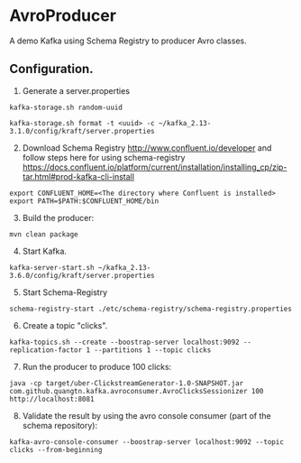 # AvroProducer
A demo Kafka using Schema Registry to producer Avro classes.

## Configuration.

1. Generate a server.properties

```
kafka-storage.sh random-uuid
```

```
kafka-storage.sh format -t <uuid> -c ~/kafka_2.13-3.1.0/config/kraft/server.properties
```

2. Download Schema Registry http://www.confluent.io/developer and follow steps here for using schema-registry https://docs.confluent.io/platform/current/installation/installing_cp/zip-tar.html#prod-kafka-cli-install

```
export CONFLUENT_HOME=<The directory where Confluent is installed>
export PATH=$PATH:$CONFLUENT_HOME/bin
```

3. Build the producer:

```
mvn clean package
```

4. Start Kafka.

```
kafka-server-start.sh ~/kafka_2.13-3.6.0/config/kraft/server.properties
```

5. Start Schema-Registry

```
schema-registry-start ./etc/schema-registry/schema-registry.properties
```

6. Create a topic "clicks".

```
kafka-topics.sh --create --boostrap-server localhost:9092 --replication-factor 1 --partitions 1 --topic clicks
```

7. Run the producer to produce 100 clicks:

```
java -cp target/uber-ClickstreamGenerator-1.0-SNAPSHOT.jar com.github.quangtn.kafka.avroconsumer.AvroClicksSessionizer 100 http://localhost:8081
```

8. Validate the result by using the avro console consumer (part of the schema repository):

```
kafka-avro-console-consumer --boostrap-server localhost:9092 --topic clicks --from-beginning
```
